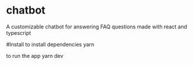 # chatbot 
A customizable chatbot for answering FAQ questions made with react and typescript

#Install
to install dependencies
yarn 

to run the app
yarn dev


